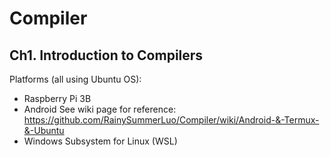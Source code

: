 # Compiler

## Ch1. Introduction to Compilers
Platforms (all using Ubuntu OS): 
- Raspberry Pi 3B
- Android
  See wiki page for reference:
  https://github.com/RainySummerLuo/Compiler/wiki/Android-&-Termux-&-Ubuntu
- Windows Subsystem for Linux (WSL)
